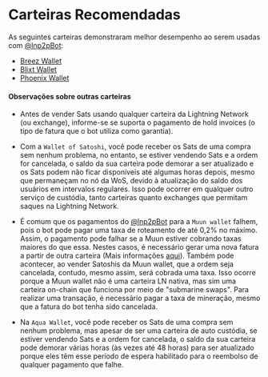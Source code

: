 # Carteiras Recomendadas

As seguintes carteiras demonstraram melhor desempenho ao serem usadas com [@lnp2pBot](https://t.me/lnp2pBot):

- [Breez Wallet](https://breez.technology/)
- [Blixt Wallet](https://blixtwallet.github.io/)
- [Phoenix Wallet](https://phoenix.acinq.co/)

#### Observações sobre outras carteiras
- Antes de vender Sats usando qualquer carteira da Lightning Network (ou exchange), informe-se se suporta o pagamento de hold invoices (o tipo de fatura que o bot utiliza como garantia).

- Com a `Wallet of Satoshi`, você pode receber os Sats de uma compra sem nenhum problema, no entanto, se estiver vendendo Sats e a ordem for cancelada, o saldo da sua carteira pode demorar a ser atualizado e os Sats podem não ficar disponíveis até algumas horas depois, mesmo que permaneçam no nó da WoS, devido à atualização do saldo dos usuários em intervalos regulares. Isso pode ocorrer em qualquer outro serviço de custódia, tanto carteiras quanto exchanges que permitam saques na Lightning Network.

- É comum que os pagamentos do [@lnp2pBot](https://t.me/lnp2pBot) para a `Muun wallet` falhem, pois o bot pode pagar uma taxa de roteamento de até 0,2% no máximo. Assim, o pagamento pode falhar se a Muun estiver cobrando taxas maiores do que essa. Nestes casos, é necessário gerar uma nova fatura a partir de outra carteira (Mais informações [aqui](./i-cant-receive.md)). 
Também pode acontecer, ao vender Satoshis da Muun wallet, que a ordem seja cancelada, contudo, mesmo assim, será cobrada uma taxa. Isso ocorre porque a Muun wallet não é uma carteira LN nativa, mas sim uma carteira on-chain que funciona por meio de "submarine swaps". Para realizar uma transação, é necessário pagar a taxa de mineração, mesmo que a fatura do bot tenha sido cancelada.

- Na `Aqua Wallet`, você pode receber os Sats de uma compra sem nenhum problema, mas apesar de ser uma carteira de auto custódia, se estiver vendendo Sats e a ordem for cancelada, o saldo da sua carteira pode demorar várias horas (às vezes até 48 horas) para ser atualizado porque eles têm esse período de espera habilitado para o reembolso de qualquer pagamento que falhe.
